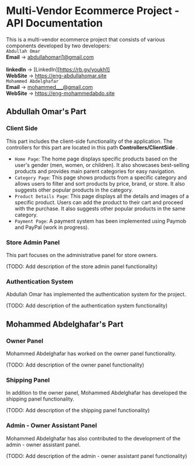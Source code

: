 # Multi-Vendor Ecommerce Project - API Documentation

This is a multi-vendor ecommerce project that consists of various components developed by two developers: <br>`Abdullah Omar` <br>**Email**   -> abdullahomarj1@gmail.com  <br>
<br>**linkedIn** -> [LinkedIn][https://rb.gy/youkh1]<br>
**WebSite** -> https://eng-abdullahomar.site  <br>
`Mohammed Abdelghafar` <br>**Email**   -> mohammed___@gmail.com  <br>
**WebSite** -> https://eng-mohammedabdo.site  <br>

## **Abdullah Omar's Part** 


### Client Side

This part includes the client-side functionality of the application. The controllers for this part are located in 
this path **Controllers/ClientSide** .

- `Home Page`: The home page displays specific products based on the user's gender (men, women, or children). It also showcases best-selling products and provides main parent categories for easy navigation.
- `Category Page`: This page shows products from a specific category and allows users to filter and sort products by price, brand, or store. It also suggests other popular products in the category.
- `Product Details Page`: This page displays all the details and images of a specific product. Users can add the product to their cart and proceed with the purchase. It also suggests other popular products in the same category.
- `Payment Page`: A payment system has been implemented using Paymob and PayPal (work in progress).

### Store Admin Panel

This part focuses on the administrative panel for store owners.

(TODO: Add description of the store admin panel functionality)

### Authentication System

Abdullah Omar has implemented the authentication system for the project.

(TODO: Add description of the authentication system functionality)

## 
## 
## 
## Mohammed Abdelghafar's Part



### Owner Panel

Mohammed Abdelghafar has worked on the owner panel functionality.

(TODO: Add description of the owner panel functionality)

### Shipping Panel

In addition to the owner panel, Mohammed Abdelghafar has developed the shipping panel functionality.

(TODO: Add description of the shipping panel functionality)

### Admin - Owner Assistant Panel

Mohammed Abdelghafar has also contributed to the development of the admin - owner assistant panel.

(TODO: Add description of the admin - owner assistant panel functionality)